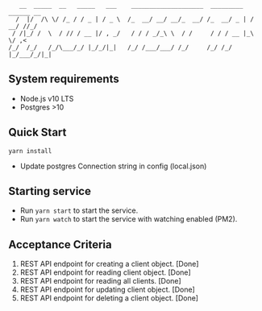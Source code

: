 ```
   __  _____  __   _____   ___    ____________________  _________   ______ __
  /  |/  /\ \/ /_ / / _ | / _ \  /_  __/ __/ __/_  __/ /_  __/ _ | / __/ //_/
 / /|_/ /  \  / // / __ |/ , _/   / / / _/_\ \  / /     / / / __ |_\ \/ ,<   
/_/  /_/   /_/\___/_/ |_/_/|_|   /_/ /___/___/ /_/     /_/ /_/ |_/___/_/|_|  
```

System requirements
------------------

* Node.js v10 LTS
* Postgres >10

Quick Start
------------------

```
yarn install
```

* Update postgres Connection string in config (local.json)

Starting service
------------------

* Run `yarn start` to start the service.
* Run `yarn watch` to start the service with watching enabled (PM2).

Acceptance Criteria
--------------------

1. REST API endpoint for creating a client object. [Done]
2. REST API endpoint for reading client object. [Done]
3. REST API endpoint for reading all clients. [Done]
4. REST API endpoint for updating client object. [Done]
5. REST API endpoint for deleting a client object. [Done]
